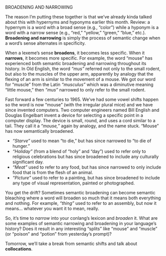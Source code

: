 BROADENING AND NARROWING

The reason I’m putting these together is that we’ve already kinda talked about this with hypernyms and hyponyms earlier this month. Review: a hypernym is a word with a broad sense (e.g., “color”) while a hyponym is a word with a narrow sense (e.g., “red,” “yellow,” “green,” “blue,” etc.). **Broadening and narrowing** is simply the process of semantic change when a word’s sense alternates in specificity.

When a lexeme’s sense **broadens**, it becomes less specific. When it **narrows**, it becomes more specific. For example, the word “mouse” has experienced both semantic broadening and narrowing throughout its history. In Old English, the word _“mus”_ referred not only to the small rodent, but also to the muscles of the upper arm, apparently by analogy that the flexing of an arm is similar to the movement of a mouse. We got our word for “muscle” from the Latin _“musculus”_ which was a diminutive meaning “little mouse,” then _“mus”_ narrowed to only refer to the small rodent.

Fast forward a few centuries to 1965. We’ve had some vowel shifts happen so the word is now “mouse” (with the irregular plural mice) and we have since invented computers. Two computer engineers named Bill English and Douglas Engelbart invent a device for selecting a specific point in a computer display. The device is small, round, and uses a cord similar to a tail. They call it a _“mouse,”_ again by analogy, and the name stuck. “Mouse” has now semantically broadened.

+ _“Starve”_ used to mean “to die,” but has since narrowed to “to die of hunger.”
+ _“Holiday”_ (from a blend of “holy” and “day”) used to refer only to religious celebrations but has since broadened to include any culturally significant day.
+ _“Meat”_ used to refer to any food, but has since narrowed to only include food that is from the flesh of an animal.
+ _“Picture”_ used to refer to a painting, but has since broadened to include any type of visual representation, painted or photographed.

You get the drift? Sometimes semantic broadening can become semantic bleaching where a word will broaden so much that it means both everything and nothing. For example, _“thing”_ used to refer to an assembly, but now it means… whatever you want it to mean, really.

So, it’s time to _narrow_ into your conlang’s lexicon and _broaden_ it. What are some examples of semantic narrowing and broadening in your language’s history? Does it result in any interesting “splits” like “mouse” and “muscle” (or “poison” and “potion” from yesterday’s prompt)?

Tomorrow, we’ll take a break from semantic shifts and talk about **collocations**.
